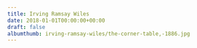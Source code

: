 ```yaml
---
title: Irving Ramsay Wiles
date: 2018-01-01T00:00:00+00:00
draft: false
albumthumb: irving-ramsay-wiles/the-corner-table,-1886.jpg
---
```

